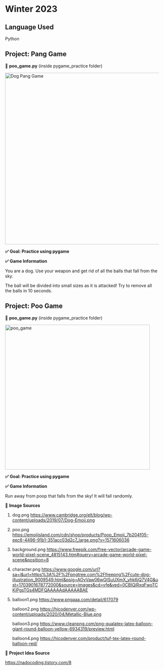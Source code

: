 # Winter 2023

## Language Used
Python

## Project: Pang Game
📌 **poo_game.py** (inside pygame_practice folder)

<img width="562" alt="Dog Pang Game" src="https://github.com/HanYeyoung/winter2023/assets/134107088/83e60673-76e5-42f0-be9b-bb6b51d74997">

**✅ Goal: Practice using pygame**

**✅ Game Information**

You are a dog. Use your weapon and get rid of all the balls that fall from the sky.

The ball will be divided into small sizes as it is attacked! Try to remove all the balls in 10 seconds.

## Project: Poo Game
📌 **poo_game.py** (inside pygame_practice folder)

<img width="474" alt="poo_game" src="https://github.com/HanYeyoung/winter2023/assets/134107088/d3ed77bf-33d5-4cc2-80ca-d5ea468f5c43">

**✅ Goal: Practice using pygame**

**✅ Game Information**

Run away from poop that falls from the sky! It will fall randomly.

📌 **Image Sources**

1. dog.png https://www.cambridge.org/elt/blog/wp-content/uploads/2019/07/Dog-Emoji.png
2. poo.png https://emojiisland.com/cdn/shop/products/Poop_Emoji_7b204f05-eec6-4496-91b1-351acc03d2c7_large.png?v=1571606036
3. background.png https://www.freepik.com/free-vector/arcade-game-world-pixel-scene_4815143.htm#query=arcade-game-world-pixel-scene&position=8
4. character.png https://www.google.com/url?sa=i&url=https%3A%2F%2Fpngtree.com%2Ffreepng%2Fcute-dog-illustration_9009549.html&psig=AOvVaw06wGtSuUXmX_yhk6jQ7V4G&ust=1703901678772000&source=images&cd=vfe&ved=0CBIQjRxqFwoTCKiPgsTGs4MDFQAAAAAdAAAAABAE
6. balloon1.png https://www.pngaaa.com/detail/617079
   
   balloon2.png https://hicodenver.com/wp-content/uploads/2020/04/Metallic-Blue.png
   
   balloon3.png https://www.cleanpng.com/png-qualatex-latex-balloon-giant-round-balloon-yellow-6934319/preview.html
   
   balloon4.png https://hicodenver.com/product/tuf-tex-latex-round-balloon-red/

📌 **Project Idea Source**

https://nadocoding.tistory.com/8
